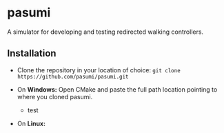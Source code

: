 # pasumi

A simulator for developing and testing redirected walking controllers.

## Installation

* Clone the repository in your location of choice: ```git clone https://github.com/pasumi/pasumi.git```

- On **Windows:** Open CMake and paste the full path location pointing to where you cloned pasumi.

    - test

* On **Linux:** 
